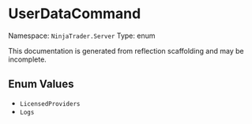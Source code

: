 # UserDataCommand

Namespace: `NinjaTrader.Server`
Type: enum

This documentation is generated from reflection scaffolding and may be incomplete.

## Enum Values
- `LicensedProviders`
- `Logs`
